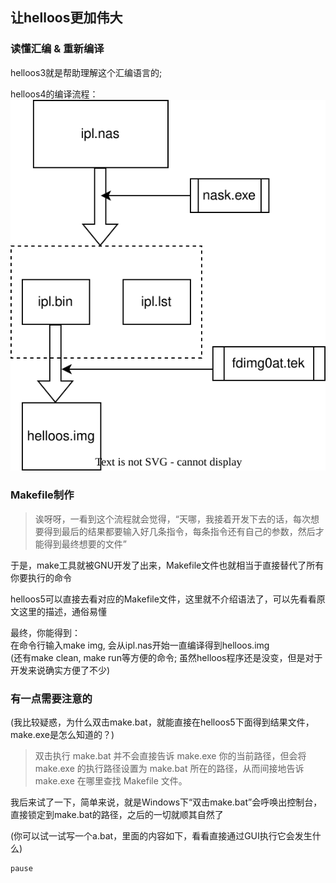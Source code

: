 ## 让helloos更加伟大

### 读懂汇编 & 重新编译
helloos3就是帮助理解这个汇编语言的;  

helloos4的编译流程：  
![alt text](pictures/batch.svg)

### Makefile制作
> 诶呀呀，一看到这个流程就会觉得，“天哪，我接着开发下去的话，每次想要得到最后的结果都要输入好几条指令，每条指令还有自己的参数，然后才能得到最终想要的文件”

于是，make工具就被GNU开发了出来，Makefile文件也就相当于直接替代了所有你要执行的命令  

helloos5可以直接去看对应的Makefile文件，这里就不介绍语法了，可以先看看原文这里的描述，通俗易懂  

最终，你能得到：  
在命令行输入make img, 会从ipl.nas开始一直编译得到helloos.img  
(还有make clean, make run等方便的命令; 虽然helloos程序还是没变，但是对于开发来说确实方便了不少)

### 有一点需要注意的
(我比较疑惑，为什么双击make.bat，就能直接在helloos5下面得到结果文件，make.exe是怎么知道的？)  
> 双击执行 make.bat 并不会直接告诉 make.exe 你的当前路径，但会将 make.exe 的执行路径设置为 make.bat 所在的路径，从而间接地告诉 make.exe 在哪里查找 Makefile 文件。

我后来试了一下，简单来说，就是Windows下“双击make.bat”会呼唤出控制台，直接锁定到make.bat的路径，之后的一切就顺其自然了  

(你可以试一试写一个a.bat，里面的内容如下，看看直接通过GUI执行它会发生什么)
```
pause
```